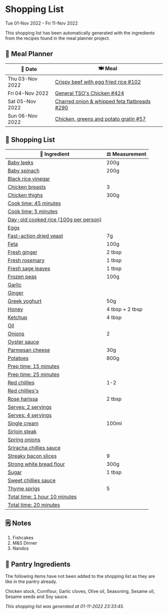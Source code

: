 # Shopping List

Tue 01-Nov 2022 - Fri 11-Nov 2022

This shopping list has been automatically generated with the ingredients from the recipes found in the meal planner project.

## 📅 Meal Planner

|📅 Date| 🍽️ Meal|
|----|----|
|Thu 03-Nov 2022|[Crispy beef with egg fried rice #102](https://github.com/jcallaghan/The-Cookbook/issues/102)|
|Fri 04-Nov 2022|[General TSO's Chicken #424](https://github.com/jcallaghan/The-Cookbook/issues/424)|
|Sat 05-Nov 2022|[Charred onion & whipped feta flatbreads #290](https://github.com/jcallaghan/The-Cookbook/issues/290)|
|Sun 06-Nov 2022|[Chicken, greens and potato gratin #57](https://github.com/jcallaghan/The-Cookbook/issues/57)|

## 🛒 Shopping List

| 🍌 Ingredient| ⚖️ Measurement|
|----------|-----------|
|[Baby leeks](https://www.sainsburys.co.uk/gol-ui/SearchResults/Baby%20leeks)|200g|
|[Baby spinach](https://www.sainsburys.co.uk/gol-ui/SearchResults/Baby%20spinach)|200g|
|[Black rice vinegar](https://www.sainsburys.co.uk/gol-ui/SearchResults/Black%20rice%20vinegar)||
|[Chicken breasts](https://www.sainsburys.co.uk/gol-ui/SearchResults/Chicken%20breasts)|3|
|[Chicken thighs](https://www.sainsburys.co.uk/gol-ui/SearchResults/Chicken%20thighs)|300g|
|[Cook time: 45 minutes](https://www.sainsburys.co.uk/gol-ui/SearchResults/Cook%20time:%2045%20minutes)||
|[Cook time: 5 minutes](https://www.sainsburys.co.uk/gol-ui/SearchResults/Cook%20time:%205%20minutes)||
|[Day-old cooked rice (100g per person)](https://www.sainsburys.co.uk/gol-ui/SearchResults/Day-old%20cooked%20rice%20(100g%20per%20person))||
|[Eggs](https://www.sainsburys.co.uk/gol-ui/SearchResults/Eggs)||
|[Fast-action dried yeast](https://www.sainsburys.co.uk/gol-ui/SearchResults/Fast-action%20dried%20yeast)|7g|
|[Feta](https://www.sainsburys.co.uk/gol-ui/SearchResults/Feta)|100g|
|[Fresh ginger](https://www.sainsburys.co.uk/gol-ui/SearchResults/Fresh%20ginger)|2 tbsp|
|[Fresh rosemary](https://www.sainsburys.co.uk/gol-ui/SearchResults/Fresh%20rosemary)|1 tbsp|
|[Fresh sage leaves](https://www.sainsburys.co.uk/gol-ui/SearchResults/Fresh%20sage%20leaves)|1 tbsp|
|[Frozen peas](https://www.sainsburys.co.uk/gol-ui/SearchResults/Frozen%20peas)|100g|
|[Garlic](https://www.sainsburys.co.uk/gol-ui/SearchResults/Garlic)||
|[Ginger](https://www.sainsburys.co.uk/gol-ui/SearchResults/Ginger)||
|[Greek yoghurt](https://www.sainsburys.co.uk/gol-ui/SearchResults/Greek%20yoghurt)|50g|
|[Honey](https://www.sainsburys.co.uk/gol-ui/SearchResults/Honey)|4 tbsp + 2 tbsp|
|[Ketchup](https://www.sainsburys.co.uk/gol-ui/SearchResults/Ketchup)|4 tbsp|
|[Oil](https://www.sainsburys.co.uk/gol-ui/SearchResults/Oil)||
|[Onions](https://www.sainsburys.co.uk/gol-ui/SearchResults/Onions)|2|
|[Oyster sauce](https://www.sainsburys.co.uk/gol-ui/SearchResults/Oyster%20sauce)||
|[Parmesan cheese](https://www.sainsburys.co.uk/gol-ui/SearchResults/Parmesan%20cheese)|30g|
|[Potatoes](https://www.sainsburys.co.uk/gol-ui/SearchResults/Potatoes)|800g|
|[Prep time: 15 minutes](https://www.sainsburys.co.uk/gol-ui/SearchResults/Prep%20time:%2015%20minutes)||
|[Prep time: 25 minutes](https://www.sainsburys.co.uk/gol-ui/SearchResults/Prep%20time:%2025%20minutes)||
|[Red chillies](https://www.sainsburys.co.uk/gol-ui/SearchResults/Red%20chillies)|1-2|
|[Red chillies's](https://www.sainsburys.co.uk/gol-ui/SearchResults/Red%20chillies's)||
|[Rose harissa](https://www.sainsburys.co.uk/gol-ui/SearchResults/Rose%20harissa)|2 tbsp|
|[Serves: 2 servings](https://www.sainsburys.co.uk/gol-ui/SearchResults/Serves:%202%20servings)||
|[Serves: 4 servings](https://www.sainsburys.co.uk/gol-ui/SearchResults/Serves:%204%20servings)||
|[Single cream](https://www.sainsburys.co.uk/gol-ui/SearchResults/Single%20cream)|100ml|
|[Sirloin steak](https://www.sainsburys.co.uk/gol-ui/SearchResults/Sirloin%20steak)||
|[Spring onions](https://www.sainsburys.co.uk/gol-ui/SearchResults/Spring%20onions)||
|[Sriracha chillies sauce](https://www.sainsburys.co.uk/gol-ui/SearchResults/Sriracha%20chillies%20sauce)||
|[Streaky bacon slices](https://www.sainsburys.co.uk/gol-ui/SearchResults/Streaky%20bacon%20slices)|9|
|[Strong white bread flour](https://www.sainsburys.co.uk/gol-ui/SearchResults/Strong%20white%20bread%20flour)|300g|
|[Sugar](https://www.sainsburys.co.uk/gol-ui/SearchResults/Sugar)|1 tbsp|
|[Sweet chillies sauce](https://www.sainsburys.co.uk/gol-ui/SearchResults/Sweet%20chillies%20sauce)||
|[Thyme sprigs](https://www.sainsburys.co.uk/gol-ui/SearchResults/Thyme%20sprigs)|5|
|[Total time: 1 hour 10 minutes](https://www.sainsburys.co.uk/gol-ui/SearchResults/Total%20time:%201%20hour%2010%20minutes)||
|[Total time: 20 minutes](https://www.sainsburys.co.uk/gol-ui/SearchResults/Total%20time:%2020%20minutes)||

## 🗒️ Notes

1. Fishcakes
1. M&S Dinner
1. Nandos

## 🏪 Pantry Ingredients

The following items have not been added to the shopping list as they are like in the pantry already.

Chicken stock, Cornflour, Garlic cloves, Olive oil, Seasoning, Sesame oil, Sesame seeds and Soy sauce.


_This shopping list was generated at 01-11-2022 23:33:45._